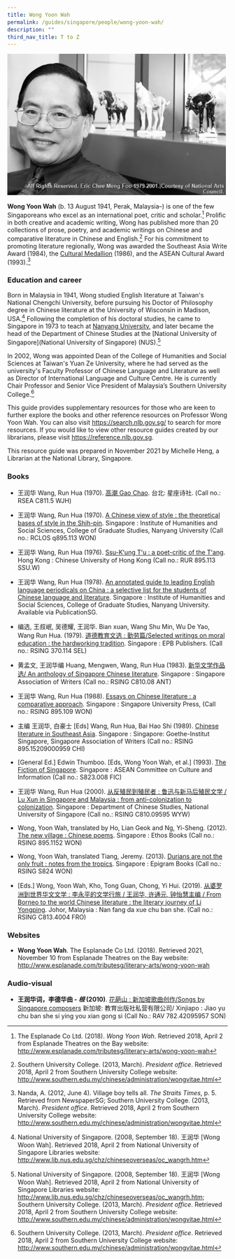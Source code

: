 ```yaml
---
title: Wong Yoon Wah
permalink: /guides/singapore/people/wong-yoon-wah/
description: ""
third_nav_title: T to Z
---
```

<img style="width:500px;" alt="Wong Yoon Wah image" src="/images/arts/soar/CMR_Wong_Yoon_Wah.jpg">

**Wong Yoon Wah** (b. 13 August 1941, Perak, Malaysia–) is one of the few Singaporeans who excel as an international poet, critic and scholar.[^1] Prolific in both creative and academic writing, Wong has published more than 20 collections of prose, poetry, and academic writings on Chinese and comparative literature in Chinese and English.[^2] For his commitment to promoting literature regionally, Wong was awarded the Southeast Asia Write Award (1984), the [Cultural Medallion](http://eresources.nlb.gov.sg/infopedia/articles/SIP_1867_2012-01-30.html) (1986), and the ASEAN Cultural Award (1993).[^3]

### Education and career

Born in Malaysia in 1941, Wong studied English literature at Taiwan's National Chengchi University, before pursuing his Doctor of Philosophy degree in Chinese literature at the University of Wisconsin in Madison, USA.[^4] Following the completion of his doctoral studies, he came to Singapore in 1973 to teach at [Nanyang University](http://eresources.nlb.gov.sg/infopedia/articles/SIP_91_2005-02-02.html), and later became the head of the Department of Chinese Studies at the [National University of Singapore](National University of Singapore) (NUS).[^5] 

In 2002, Wong was appointed Dean of the College of Humanities and Social Sciences at Taiwan's Yuan Ze University, where he had served as the university's Faculty Professor of Chinese Language and Literature as well as Director of International Language and Culture Centre. He is currently Chair Professor and Senior Vice President of Malaysia’s Southern University College.[^6]


[^1]: The Esplanade Co Ltd. (2018). *Wong Yoon Wah*. Retrieved 2018, April 2 from Esplanade Theatres on the Bay website: <http://www.esplanade.com/tributesg/literary-arts/wong-yoon-wah>

[^2]: Southern University College. (2013, March). *President office*. Retrieved 2018, April 2 from Southern University College website: <http://www.southern.edu.my/chinese/administration/wongvitae.html>

[^3]: Nanda, A. (2012, June 4). Village boy tells all. *The Straits Times*, p. 5. Retrieved from NewspaperSG; Southern University College. (2013, March). *President office*. Retrieved 2018, April 2 from Southern University College website: <http://www.southern.edu.my/chinese/administration/wongvitae.html>

[^4]: National University of Singapore. (2008, September 18). 王润华 [Wong Woon Wah]. Retrieved 2018, April 2 from National University of Singapore Libraries website: <http://www.lib.nus.edu.sg/chz/chineseoverseas/oc_wangrh.htm>

[^5]: National University of Singapore. (2008, September 18). 王润华 [Wong Woon Wah]. Retrieved 2018, April 2 from National University of Singapore Libraries website: <http://www.lib.nus.edu.sg/chz/chineseoverseas/oc_wangrh.htm>; Southern University College. (2013, March). *President office*. Retrieved 2018, April 2 from Southern University College website: <http://www.southern.edu.my/chinese/administration/wongvitae.html>

[^6]: Southern University College. (2013, March). *President office*. Retrieved 2018, April 2 from Southern University College website: <http://www.southern.edu.my/chinese/administration/wongvitae.html>

This guide provides supplementary resources for those who are keen to further explore the books and other reference resources on Professor Wong Yoon Wah. You can also visit <https://search.nlb.gov.sg/> to search for more resources. If you would like to view other resource guides created by our librarians, please visit <https://reference.nlb.gov.sg>.

This resource guide was prepared in November 2021 by Michelle Heng, a Librarian at the National Library, Singapore.

### Books

- 王润华 Wang, Run Hua (1970). [高潮 Gao Chao](https://eservice.nlb.gov.sg/item_holding.aspx?bid=264914896).  台北:  星座诗社. (Call no.:  RSEA C811.5 WJH)

- 王润华  Wang, Run Hua (1970). [A Chinese view of style : the theoretical bases of style in the Shih-pin](https://eservice.nlb.gov.sg/item_holding.aspx?bid=264917654). Singapore : Institute of Humanities and Social Sciences, College of Graduate Studies, Nanyang University (Call no.:  RCLOS q895.113 WON)

- 王润华  Wang, Run Hua (1976). [Ssu-Kʻung Tʻu : a poet-critic of the Tʻang](https://eservice.nlb.gov.sg/item_holding.aspx?bid=264919351). Hong Kong : Chinese University of Hong Kong (Call no.:  RUR 895.113 SSU.W)

- 王润华  Wang, Run Hua (1978). [An annotated guide to leading English language periodicals on China : a selective list for the students of Chinese language and literature](https://eservice.nlb.gov.sg/item_holding.aspx?bid=264921310). Singapore : Institute of Humanities and Social Sciences, College of Graduate Studies, Nanyang University. Available via PublicationSG.

- 编选, 王叔岷, 吴德耀, 王润华.  Bian xuan, Wang Shu Min, Wu De Yao, Wang Run Hua. (1979). [道德教育文选 : 勤劳篇/Selected writings on moral education : the hardworking tradition](https://eservice.nlb.gov.sg/item_holding.aspx?bid=264921758). Singapore : EPB Publishers. (Call no.:  RSING 370.114 SEL)

- 黄孟文, 王润华编  Huang, Mengwen, Wang, Run Hua (1983). [新华文学作品选/ An anthology of Singapore Chinese literature](https://eservice.nlb.gov.sg/item_holding.aspx?bid=264925252). Singapore : Singapore Association of Writers (Call no.:  RSING C810.08 ANT)

- 王润华  Wang, Run Hua (1988). [Essays on Chinese literature : a comparative approach](https://eservice.nlb.gov.sg/item_holding.aspx?bid=264928053). Singapore : Singapore University Press, (Call no.:  RSING 895.109 WON)
 
- 主编 王润华, 白豪士 [Eds] Wang, Run Hua, Bai Hao Shi (1989). [Chinese literature in Southeast Asia](https://eservice.nlb.gov.sg/item_holding.aspx?bid=264929804). Singapore : Singapore: Goethe-Institut Singapore, Singapore Association of Writers (Call no.:  RSING 895.15209000959 CHI)

- [General Ed.] Edwin Thumboo. [Eds, Wong Yoon Wah, et al.] (1993). [The Fiction of Singapore](https://eservice.nlb.gov.sg/item_holding.aspx?bid=264934100). Singapore : ASEAN Committee on Culture and Information (Call no.:  S823.008 FIC)

- 王润华  Wang, Run Hua (2000). [从反殖民到殖民者 : 鲁迅与新马后殖民文学 / Lu Xun in Singapore and Malaysia : from anti-colonization to colonization](https://eservice.nlb.gov.sg/item_holding.aspx?bid=264939130). Singapore : Department of Chinese Studies, National University of Singapore (Call no.:  RSING C810.09595 WYW)

- Wong, Yoon Wah, translated by Ho, Lian Geok and Ng, Yi-Sheng. (2012). [The new village : Chinese poems](https://eservice.nlb.gov.sg/item_holding.aspx?bid=264944462). Singapore : Ethos Books (Call no.:  RSING 895.1152 WON)

- Wong, Yoon Wah,  translated Tiang, Jeremy. (2013). [Durians are not the only fruit : notes from the tropics](https://eservice.nlb.gov.sg/item_holding.aspx?bid=264946329). Singapore : Epigram Books (Call no.:  RSING S824 WON)

- [Eds.] Wong, Yoon Wah, Kho, Tong Guan, Chong, Yi Hui. (2019). [从婆罗洲到世界华文文学 : 李永平的文学行旅 / 王润华, 许通元, 钟怡慧主编 / From Borneo to the world Chinese literature : the literary journey of Li Yongping](https://eservice.nlb.gov.sg/item_holding.aspx?bid=264951247). Johor, Malaysia : Nan fang da xue chu ban she. (Call no.:  RSING C813.4004 FRO)

### Websites

- **Wong Yoon Wah**. The Esplanade Co Ltd. (2018).  Retrieved 2021, November 10 from Esplanade Theatres on the Bay website: <http://www.esplanade.com/tributesg/literary-arts/wong-yoon-wah> 

### Audio-visual

- **王润华词，李德华曲 - *根*  (2010)**. 
[花葩山 : 新加坡歌曲创作/Songs by Singapore composers](https://eservice.nlb.gov.sg/item_holding.aspx?bid=264951247) 新加坡: 教育出版社私营有限公司/ Xinjiapo : Jiao yu chu ban she si ying you xian gong si  (Call No.: RAV 782.42095957 SON)